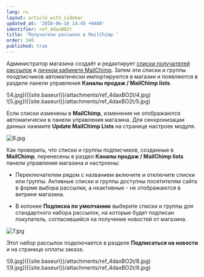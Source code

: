 ```yaml
---
lang: ru
layout: article_with_sidebar
updated_at: '2018-06-18 14:45 +0400'
identifier: ref_4daxBO2t
title: 'Получатели рассылок в MailChimp '
order: 340
published: true
---
```

Администратор магазина создаёт и редактирует [списки получателей рассылок](https://mailchimp.com/help/lists/ "Получатели рассылок в MailChimp ") в [личном кабинете MailChimp](https://login.mailchimp.com "Получатели рассылок в MailChimp "). Затем эти списки и группы поодписчиков автоматически импортируются в магазин и появляются в разделе панели управления **Каналы продаж / MailChimp lists**.

<div class="ui stackable two column grid">
  <div class="column" markdown="span">![4.jpg]({{site.baseurl}}/attachments/ref_4daxBO2t/4.jpg)
</div>
  <div class="column" markdown="span">![5.jpg]({{site.baseurl}}/attachments/ref_4daxBO2t/5.jpg)
</div>
</div>

Если списки изменены в **MailChimp**, изменения не отображаются автоматически в панели управления магазина. Для синхронизации данных нажмите **Update MailChimp Lists** на странице настроек модуля.

![6.jpg]({{site.baseurl}}/attachments/ref_4daxBO2t/6.jpg)

Как проверить, что списки и группы подписчиков, созданные в **MailChimp**, перенесены в раздел **Каналы продаж / MailChimp lists** панели управления магазина и настроены:
   
   * Переключателем рядом с названием включите и отключите списки или группы. Активные списки и группы доступны посетителям сайта в форме выбора рассылки, а неактивные - не отображаются в витрине магазина.
   
   * В колонке **Подписка по умолчанию** выберите списки и группы для стандартного набора рассылок, на которые будет подписан покупатель, согласившийся на получение новостей от магазина. 
   
   ![7.jpg]({{site.baseurl}}/attachments/ref_4daxBO2t/7.jpg)

   Этот набор рассылок подключается в разделе **Подписаться на новости** и на странице оплаты заказа.
   
 <div class="ui stackable two column grid">
  <div class="column" markdown="span">![8.jpg]({{site.baseurl}}/attachments/ref_4daxBO2t/8.jpg)
</div>
  <div class="column" markdown="span">![9.jpg]({{site.baseurl}}/attachments/ref_4daxBO2t/9.jpg)
</div>
</div>
